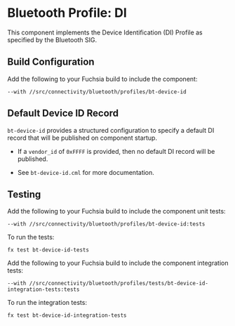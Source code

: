 # Bluetooth Profile: DI

This component implements the Device Identification (DI) Profile as specified by the Bluetooth SIG.

## Build Configuration

Add the following to your Fuchsia build to include the component:

`--with //src/connectivity/bluetooth/profiles/bt-device-id`

## Default Device ID Record

`bt-device-id` provides a structured configuration to specify a default DI record that will be
published on component startup.

- If a `vendor_id` of `0xFFFF` is provided, then no default DI record will be published.

- See `bt-device-id.cml` for more documentation.

## Testing

Add the following to your Fuchsia build to include the component unit tests:

`--with //src/connectivity/bluetooth/profiles/bt-device-id:tests`

To run the tests:

```
fx test bt-device-id-tests
```

Add the following to your Fuchsia build to include the component integration tests:

`--with //src/connectivity/bluetooth/profiles/tests/bt-device-id-integration-tests:tests`

To run the integration tests:

```
fx test bt-device-id-integration-tests
```
